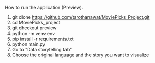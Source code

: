 How to run the application (Preview).

1. git clone https://github.com/tarothanawat/MoviePicks_Project.git
2. cd MoviePicks_project
2. git checkout preview
2. python -m venv env
3. pip install -r requirements.txt
4. python main.py
5. Go to "Data storytelling tab"
6. Choose the original language and the story you want to visualize